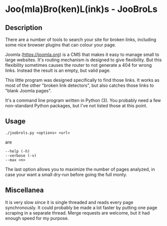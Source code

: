 # Joo(mla)Bro(ken)L(ink)s - JooBroLs

## Description

There are a number of tools to search your site for broken links, including some nice
browser plugins that can colour your page.

Joomla (https://joomla.org) is a CMS that makes it easy to manage small to large websites.
It's routing mechanism is designed to give flexibility. But this flexibility sometimes
causes the router to not generate a 404 for wrong links. Instead the result is an empty,
but valid page.

This little program was designed specifically to find those links. It works as most of the
other "broken link detectors", but also catches those links to "blank Joomla pages".

It's a command line program written in Python (3). You probably need a few non-standard
Python packages, but I've not listed those at this point.

## Usage

    ./joobrols.py <options> <url>

<options> are

    --help (-h)
    --verbose (-v)
    --max <n>

The last option allows you to maximize the number of pages analyzed, in case your want a
small dry-run before going the full monty.

## Miscellanea

It is very slow since it is single threaded and reads every page synchronously. It could
probably be made a lot faster by putting one page scraping in a separate thread. Merge requests
are welcome, but it had enough speed for my purpose.